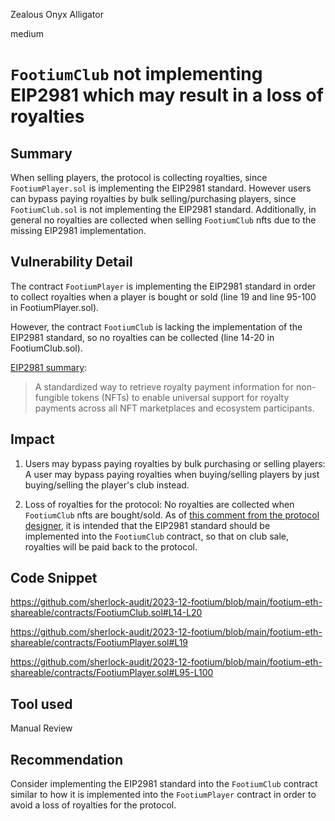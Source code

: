Zealous Onyx Alligator

medium

# `FootiumClub` not implementing EIP2981 which may result in a loss of royalties

## Summary

When selling players, the protocol is collecting royalties, since `FootiumPlayer.sol` is implementing the EIP2981 standard. However users can bypass paying royalties by bulk selling/purchasing players, since `FootiumClub.sol` is not implementing the EIP2981 standard. Additionally, in general no royalties are collected when selling `FootiumClub` nfts due to the missing EIP2981 implementation.

## Vulnerability Detail

The contract `FootiumPlayer` is implementing the EIP2981 standard in order to collect royalties when a player is bought or sold (line 19 and line 95-100 in FootiumPlayer.sol).

However, the contract `FootiumClub` is lacking the implementation of the EIP2981 standard, so no royalties can be collected (line 14-20 in FootiumClub.sol).

[EIP2981 summary](https://eips.ethereum.org/EIPS/eip-2981): 
> A standardized way to retrieve royalty payment information for non-fungible tokens (NFTs) to enable universal support for royalty payments across all NFT marketplaces and ecosystem participants.

## Impact

1. Users may bypass paying royalties by bulk purchasing or selling players:
A user may bypass paying royalties when buying/selling players by just buying/selling the player's club instead.

1. Loss of royalties for the protocol:
No royalties are collected when `FootiumClub` nfts are bought/sold. As of [this comment from the protocol designer](https://github.com/sherlock-audit/2023-04-footium-judging/issues/293#issuecomment-1559800052), it is intended that the EIP2981 standard should be implemented into the `FootiumClub` contract, so that on club sale, royalties will be paid back to the protocol.

## Code Snippet

https://github.com/sherlock-audit/2023-12-footium/blob/main/footium-eth-shareable/contracts/FootiumClub.sol#L14-L20

https://github.com/sherlock-audit/2023-12-footium/blob/main/footium-eth-shareable/contracts/FootiumPlayer.sol#L19

https://github.com/sherlock-audit/2023-12-footium/blob/main/footium-eth-shareable/contracts/FootiumPlayer.sol#L95-L100

## Tool used

Manual Review

## Recommendation

Consider implementing the EIP2981 standard into the `FootiumClub` contract similar to how it is implemented into the `FootiumPlayer` contract in order to avoid a loss of royalties for the protocol.